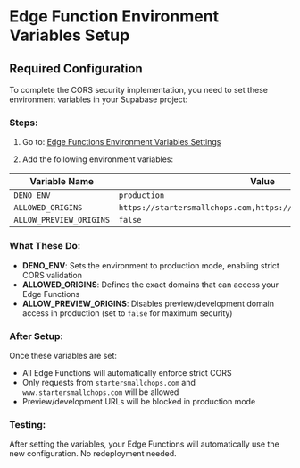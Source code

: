 # Edge Function Environment Variables Setup

## Required Configuration

To complete the CORS security implementation, you need to set these environment variables in your Supabase project:

### Steps:

1. Go to: [Edge Functions Environment Variables Settings](https://supabase.com/dashboard/project/oknnklksdiqaifhxaccs/settings/functions)

2. Add the following environment variables:

| Variable Name | Value |
|--------------|-------|
| `DENO_ENV` | `production` |
| `ALLOWED_ORIGINS` | `https://startersmallchops.com,https://www.startersmallchops.com` |
| `ALLOW_PREVIEW_ORIGINS` | `false` |

### What These Do:

- **DENO_ENV**: Sets the environment to production mode, enabling strict CORS validation
- **ALLOWED_ORIGINS**: Defines the exact domains that can access your Edge Functions
- **ALLOW_PREVIEW_ORIGINS**: Disables preview/development domain access in production (set to `false` for maximum security)

### After Setup:

Once these variables are set:
- All Edge Functions will automatically enforce strict CORS
- Only requests from `startersmallchops.com` and `www.startersmallchops.com` will be allowed
- Preview/development URLs will be blocked in production mode

### Testing:

After setting the variables, your Edge Functions will automatically use the new configuration. No redeployment needed.
